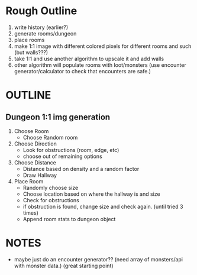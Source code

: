 # Rough Outline

1. write history (earlier?)
2. generate rooms/dungeon
3. place rooms
4. make 1:1 image with different colored pixels for different rooms and such (but walls???)
5. take 1:1 and use another algorithm to upscale it and add walls
6. other algorithm will populate rooms with loot/monsters (use encounter generator/calculator to check that encounters are safe.)

# OUTLINE

## Dungeon 1:1 img generation

1. Choose Room
    - Choose Random room
2. Choose Direction
    - Look for obstructions (room, edge, etc)
    - choose out of remaining options
3. Choose Distance
    - Distance based on density and a random factor
    - Draw Hallway
4. Place Room
    - Randomly choose size
    - Choose location based on where the hallway is and size
    - Check for obstructions
    - if obstruction is found, change size and check again. (until tried 3 times)
    - Append room stats to dungeon object



# NOTES

- maybe just do an encounter generator?? (need array of monsters/api with monster data.) (great starting point)
